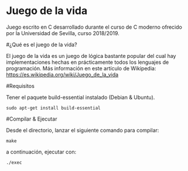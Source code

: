 Juego de la vida
================

Juego escrito en C desarrollado durante el curso de C moderno ofrecido por la Universidad de Sevilla, curso 2018/2019.

#¿Qué es el juego de la vida?

El juego de la vida es un juego de lógica bastante popular del cual hay implementaciones hechas en prácticamente todos los lenguajes de programación. Más información en este artículo de Wikipedia: https://es.wikipedia.org/wiki/Juego_de_la_vida


#Requisitos

Tener el paquete build-essential instalado (Debian & Ubuntu).
```
sudo apt-get install build-essential
```

#Compilar & Ejecutar

Desde el directorio, lanzar el siguiente comando para compilar:
```
make
```
a continuación, ejecutar con:
```
./exec
```